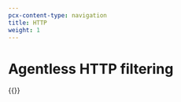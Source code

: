 ```yaml
---
pcx-content-type: navigation
title: HTTP
weight: 1
---
```


# Agentless HTTP filtering


{{<directory-listing>}}
